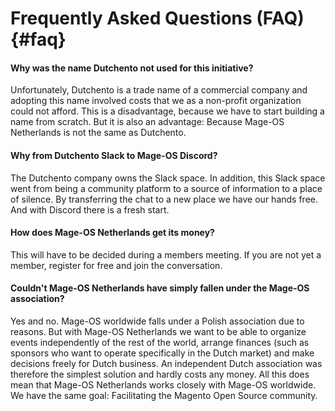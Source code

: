 # Frequently Asked Questions (FAQ) {#faq}

#### Why was the name Dutchento not used for this initiative?
Unfortunately, Dutchento is a trade name of a commercial company and adopting this name involved costs that we as a non-profit organization could not afford. This is a disadvantage, because we have to start building a name from scratch. But it is also an advantage: Because Mage-OS Netherlands is not the same as Dutchento.

#### Why from Dutchento Slack to Mage-OS Discord?
The Dutchento company owns the Slack space. In addition, this Slack space went from being a community platform to a source of information to a place of silence. By transferring the chat to a new place we have our hands free. And with Discord there is a fresh start.

#### How does Mage-OS Netherlands get its money?
This will have to be decided during a members meeting. If you are not yet a member, register for free and join the conversation.

#### Couldn't Mage-OS Netherlands have simply fallen under the Mage-OS association?
Yes and no. Mage-OS worldwide falls under a Polish association due to reasons. But with Mage-OS Netherlands we want to be able to organize events independently of the rest of the world, arrange finances (such as sponsors who want to operate specifically in the Dutch market) and make decisions freely for Dutch business. An independent Dutch association was therefore the simplest solution and hardly costs any money. All this does mean that Mage-OS Netherlands works closely with Mage-OS worldwide. We have the same goal: Facilitating the Magento Open Source community.